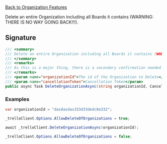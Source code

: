 [Back to Organization Features](TrelloClient#organization-features)

Delete an entire Organization including all Boards it contains (WARNING: THERE IS NO WAY GOING BACK!!!).

## Signature
```cs
/// <summary>
/// Delete an entire Organization including all Boards it contains (WARNING: THERE IS NO WAY GOING BACK!!!).
/// </summary>
/// <remarks>
/// As this is a major thing, there is a secondary confirmation needed by setting: Options.AllowDeleteOfOrganizations = true
/// </remarks>
/// <param name="organizationId">The id of the Organization to Delete</param>
/// <param name="cancellationToken">Cancellation Token</param>
public async Task DeleteOrganizationAsync(string organizationId, CancellationToken cancellationToken = default) {...}
```
### Examples

```cs
var organizationId = "dasdasdas333d33dedc8e332";

_trelloClient.Options.AllowDeleteOfOrganizations = true;

await _trelloClient.DeleteOrganizationAsync(organizationId);

_trelloClient.Options.AllowDeleteOfOrganizations = false;
```